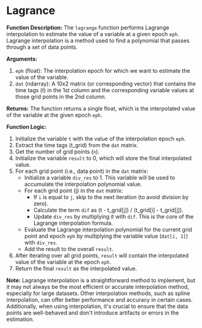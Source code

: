 # Lagrance

**Function Description:**
The `lagrange` function performs Lagrange interpolation to estimate the value of a variable at a given epoch `eph`. Lagrange interpolation is a method used to find a polynomial that passes through a set of data points.

**Arguments:**
1. `eph` (float): The interpolation epoch for which we want to estimate the value of the variable.
2. `dat` (ndarray): A 10x2 matrix (or corresponding vector) that contains the time tags (t) in the 1st column and the corresponding variable values at those grid points in the 2nd column.

**Returns:**
The function returns a single float, which is the interpolated value of the variable at the given epoch `eph`.

**Function Logic:**
1. Initialize the variable `t` with the value of the interpolation epoch `eph`.
2. Extract the time tags (t_grid) from the `dat` matrix.
3. Get the number of grid points (`n`).
4. Initialize the variable `result` to 0, which will store the final interpolated value.
5. For each grid point (i.e., data point) in the `dat` matrix:
   - Initialize a variable `div_res` to 1. This variable will be used to accumulate the interpolation polynomial value.
   - For each grid point (j) in the `dat` matrix:
      - If `i` is equal to `j`, skip to the next iteration (to avoid division by zero).
      - Calculate the term `dif` as (t - t_grid[j]) / (t_grid[i] - t_grid[j]).
      - Update `div_res` by multiplying it with `dif`. This is the core of the Lagrange interpolation formula.
   - Evaluate the Lagrange interpolation polynomial for the current grid point and epoch `eph` by multiplying the variable value (`dat[i, 1]`) with `div_res`.
   - Add the result to the overall `result`.
6. After iterating over all grid points, `result` will contain the interpolated value of the variable at the epoch `eph`.
7. Return the final `result` as the interpolated value.

**Note:**
Lagrange interpolation is a straightforward method to implement, but it may not always be the most efficient or accurate interpolation method, especially for large datasets. Other interpolation methods, such as spline interpolation, can offer better performance and accuracy in certain cases. Additionally, when using interpolation, it's crucial to ensure that the data points are well-behaved and don't introduce artifacts or errors in the estimation.
